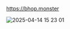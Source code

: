 https://bhop.monster

![2025-04-14 15 23 01](https://github.com/user-attachments/assets/5eec2c85-9444-44bf-92c7-a59edad80d9c)
